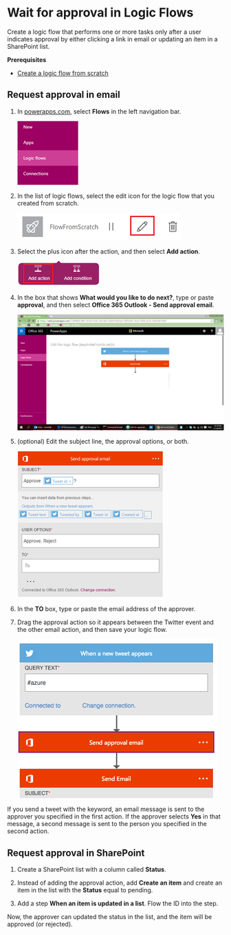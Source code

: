 <properties
    pageTitle="Wait for approval in Logic Flows | Microsoft PowerApps"
    description="Logic Flows can wait for external events, such as users indicating approval in email or SharePoint."
    services=""
    suite="powerapps"
    documentationCenter="na"
    authors="stepsic-microsoft-com"
    manager="dwrede"
    editor=""
    tags=""/>

<tags
   ms.service="powerapps"
   ms.devlang="na"
   ms.topic="article"
   ms.tgt_pltfrm="na"
   ms.workload="na"
   ms.date="11/24/2015"
   ms.author="stepsic"/>

# Wait for approval in Logic Flows #

Create a logic flow that performs one or more tasks only after a user indicates approval by either clicking a link in email or updating an item in a SharePoint list.

**Prerequisites**
- [Create a logic flow from scratch](get-started-logic-flow.md)

## Request approval in email ##

1. In  [powerapps.com](http://go.microsoft.com/fwlink/?LinkId=708209), select **Flows** in the left navigation bar.

	![Flows option in left navigation bar](./media/wait-for-approvals/nav-flows.png)

1. In the list of logic flows, select the edit icon for the logic flow that you created from scratch.

	![Icon to edit a logic flow](./media/wait-for-approvals/edit-flow.png)

1. Select the plus icon after the action, and then select **Add action**.

	![Option to add an action](./media/wait-for-approvals/add-action.png)

1. In the box that shows **What would you like to do next?**, type or paste **approval**, and then select **Office 365 Outlook - Send approval email**.

	![Search for approval](./media/wait-for-approvals/approval-search.png)

1. (optional) Edit the subject line, the approval options, or both.

    ![Options](./media/wait-for-approvals/approval-mail.png)

1. In the **TO** box, type or paste the email address of the approver.

1. Drag the approval action so it appears between the Twitter event and the other email action, and then save your logic flow.

	![Move the approval action between the trigger and the other action](./media/wait-for-approvals/flow-sequence.png)

If you send a tweet with the keyword, an email message is sent to the approver you specified in the first action. If the approver selects **Yes** in that message, a second message is sent to the person you specified in the second action.

## Request approval in SharePoint
1. Create a SharePoint list with a column called **Status**.

2. Instead of adding the approval action, add **Create an item** and create an item in the list with the **Status** equal to pending.

3. Add a step **When an item is updated in a list**. Flow the ID into the step.

Now, the approver can updated the status in the list, and the item will be approved (or rejected).
